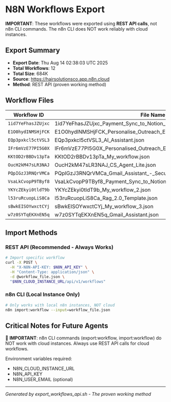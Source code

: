 # N8N Workflows Export

**IMPORTANT**: These workflows were exported using **REST API calls**, not n8n CLI commands.
The n8n CLI does NOT work reliably with cloud instances.

## Export Summary

- **Export Date**: Thu Aug 14 02:38:03 UTC 2025
- **Total Workflows**: 12
- **Total Size**: 684K
- **Source**: https://hairsolutionsco.app.n8n.cloud
- **Method**: REST API (proven working method)

## Workflow Files

| Workflow ID | File Name | Size |
|-------------|-----------|------|
| `1id7YeFhasJZUjxc` | 1id7YeFhasJZUjxc_Payment_Sync_to_Notion_-_Secure.json | 4.0K |
| `E1O0hydINMSHjFCK` | E1O0hydINMSHjFCK_Personalise_Outreach_Emails_using_Customer_data_an.json | 24K |
| `EQp3pxkcl5ctVSL3` | EQp3pxkcl5ctVSL3_AI_Assistant.json | 8.0K |
| `IFr6mVzE77PI5G0X` | IFr6mVzE77PI5G0X_Personalised_Outreach_Emails_-_Secure.json | 8.0K |
| `KKtOD2rBBDv13pTa` | KKtOD2rBBDv13pTa_My_workflow.json | 12K |
| `OucH2kM47sLR3NAJ` | OucH2kM47sLR3NAJ_CS_Agent_Lite.json | 12K |
| `PQpIGzJ3RNQrVMCa` | PQpIGzJ3RNQrVMCa_Gmail_Assistant_-_Secure.json | 8.0K |
| `VsaLkCvopP9TByf8` | VsaLkCvopP9TByf8_Payment_Sync_to_Notion.json | 8.0K |
| `YKYcZEkyi0tldT9b` | YKYcZEkyi0tldT9b_My_workflow_2.json | 16K |
| `l53ruRcuopLiS8Ca` | l53ruRcuopLiS8Ca_Rag_2.0_Template.json | 68K |
| `sBwkEISOYwxctCYj` | sBwkEISOYwxctCYj_My_workflow_3.json | 12K |
| `w7z0SYTqEKXnEN5q` | w7z0SYTqEKXnEN5q_Gmail_Assistant.json | 36K |

## Import Methods

### REST API (Recommended - Always Works)
```bash
# Import specific workflow
curl -X POST \
  -H "X-N8N-API-KEY: $N8N_API_KEY" \
  -H "Content-Type: application/json" \
  -d @workflow_file.json \
  "$N8N_CLOUD_INSTANCE_URL/api/v1/workflows"
```

### n8n CLI (Local Instance Only)
```bash
# Only works with local n8n instances, NOT cloud
n8n import:workflow --input=workflow_file.json
```

## Critical Notes for Future Agents

🚨 **IMPORTANT**: n8n CLI commands (export:workflow, import:workflow) do NOT work with cloud instances.
Always use REST API calls for cloud workflows.

Environment variables required:
- N8N_CLOUD_INSTANCE_URL
- N8N_API_KEY
- N8N_USER_EMAIL (optional)

---
*Generated by export_workflows_api.sh - The proven working method*
